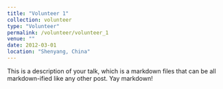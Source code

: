 ```yaml
---
title: "Volunteer 1"
collection: volunteer
type: "Volunteer"
permalink: /volunteer/volunteer_1
venue: ""
date: 2012-03-01
location: "Shenyang, China"
---
```


This is a description of your talk, which is a markdown files that can be all markdown-ified like any other post. Yay markdown!

